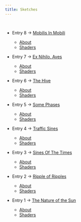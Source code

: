 ```yaml
---
title: Sketches
---
```

&nbsp;

* Entry 8 -> [Mobilis In Mobili](/la_8/bundle/index.html)
  * [About](/la_8/about.md)
  * [Shaders](https://github.com/lunaraquarium/lunaraquarium.github.io/tree/main/la_8/shaders)

* Entry 7 -> [Ex Nihilo, Aves](/la_7/bundle/index.html)
  * [About](/la_7/about.md)
  * [Shaders](https://github.com/lunaraquarium/lunaraquarium.github.io/tree/main/la_7/shaders)
  
* Entry 6 -> [The Hive](/la_6/bundle/index.html)
  * [About](/la_6/about.md)
  * [Shaders](https://github.com/lunaraquarium/lunaraquarium.github.io/tree/main/la_6/shaders)
  
* Entry 5 -> [Some Phases](/la_5/bundle/index.html)
  * [About](/la_5/about.md)
  * [Shaders](https://github.com/lunaraquarium/lunaraquarium.github.io/tree/main/la_5/shaders)

* Entry 4 -> [Traffic Sines](/la_4/bundle/index.html)
  * [About](/la_4/about.md)
  * [Shaders](https://github.com/lunaraquarium/lunaraquarium.github.io/tree/main/la_4/shaders)
  

* Entry 3 -> [Sines Of The Times](/la_3/bundle/index.html)
  * [About](/la_3/about.md)
  * [Shaders](https://github.com/lunaraquarium/lunaraquarium.github.io/tree/main/la_3/shaders)
  

* Entry 2 -> [Ripple of Ripples](/la_2/bundle/index.html)
  * [About](/la_2/about.md)
  * [Shaders](https://github.com/lunaraquarium/lunaraquarium.github.io/tree/main/la_2/shaders)


* Entry 1 -> [The Nature of the Sun](/la_1/bundle/index.html)
  * [About](/la_1/about.md)
  * [Shaders](https://github.com/lunaraquarium/lunaraquarium.github.io/tree/main/la_1/shaders)
